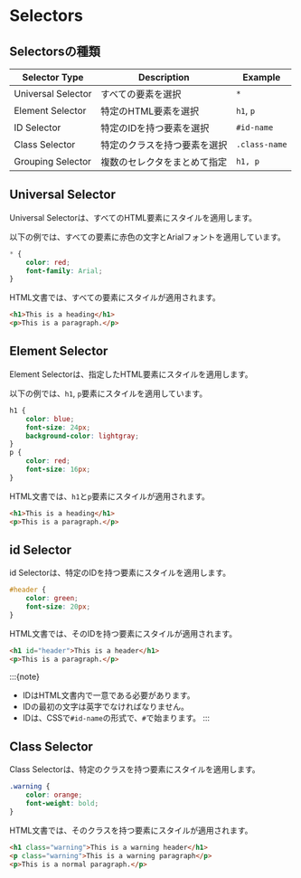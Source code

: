 # Selectors

## Selectorsの種類

| Selector Type      | Description                  | Example       |
| ------------------ | ---------------------------- | ------------- |
| Universal Selector | すべての要素を選択           | `*`           |
| Element Selector   | 特定のHTML要素を選択         | `h1`, `p`     |
| ID Selector        | 特定のIDを持つ要素を選択     | `#id-name`    |
| Class Selector     | 特定のクラスを持つ要素を選択 | `.class-name` |
| Grouping Selector  | 複数のセレクタをまとめて指定 | `h1, p`       |

## Universal Selector

Universal Selectorは、すべてのHTML要素にスタイルを適用します。

以下の例では、すべての要素に赤色の文字とArialフォントを適用しています。

```css
* {
    color: red;
    font-family: Arial;
}
```

HTML文書では、すべての要素にスタイルが適用されます。

```html
<h1>This is a heading</h1>
<p>This is a paragraph.</p>
```

## Element Selector

Element Selectorは、指定したHTML要素にスタイルを適用します。

以下の例では、`h1`, `p`要素にスタイルを適用しています。

```css
h1 {
    color: blue;
    font-size: 24px;
    background-color: lightgray;
}
p {
    color: red;
    font-size: 16px;
}
```

HTML文書では、`h1`と`p`要素にスタイルが適用されます。

```html
<h1>This is a heading</h1>
<p>This is a paragraph.</p>
```

## id Selector

id Selectorは、特定のIDを持つ要素にスタイルを適用します。

```css
#header {
    color: green;
    font-size: 20px;
}
```

HTML文書では、そのIDを持つ要素にスタイルが適用されます。

```html
<h1 id="header">This is a header</h1>
<p>This is a paragraph.</p>
```

:::{note}
- IDはHTML文書内で一意である必要があります。
- IDの最初の文字は英字でなければなりません。
- IDは、CSSで`#id-name`の形式で、`#`で始まります。
:::

## Class Selector

Class Selectorは、特定のクラスを持つ要素にスタイルを適用します。

```css
.warning {
    color: orange;
    font-weight: bold;
}
```

HTML文書では、そのクラスを持つ要素にスタイルが適用されます。

```html
<h1 class="warning">This is a warning header</h1>
<p class="warning">This is a warning paragraph</p>
<p>This is a normal paragraph.</p>
```